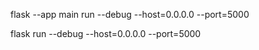 flask --app main run --debug --host=0.0.0.0 --port=5000

flask run --debug --host=0.0.0.0 --port=5000
